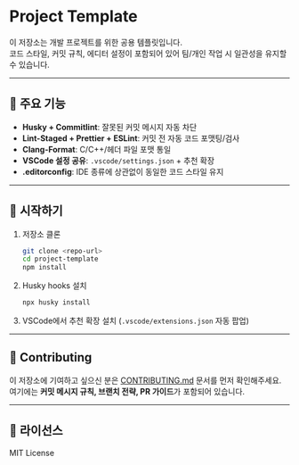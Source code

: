 # Project Template

이 저장소는 개발 프로젝트를 위한 공용 템플릿입니다.  
코드 스타일, 커밋 규칙, 에디터 설정이 포함되어 있어 팀/개인 작업 시 일관성을 유지할 수 있습니다.

---

## 📂 주요 기능

- **Husky + Commitlint**: 잘못된 커밋 메시지 자동 차단
- **Lint-Staged + Prettier + ESLint**: 커밋 전 자동 코드 포맷팅/검사
- **Clang-Format**: C/C++/헤더 파일 포맷 통일
- **VSCode 설정 공유**: `.vscode/settings.json` + 추천 확장
- **.editorconfig**: IDE 종류에 상관없이 동일한 코드 스타일 유지

---

## 🚀 시작하기

1. 저장소 클론

   ```bash
   git clone <repo-url>
   cd project-template
   npm install
   ```

2. Husky hooks 설치

   ```bash
   npx husky install
   ```

3. VSCode에서 추천 확장 설치 (`.vscode/extensions.json` 자동 팝업)

---

## 🤝 Contributing

이 저장소에 기여하고 싶으신 분은 [CONTRIBUTING.md](./CONTRIBUTING.md) 문서를 먼저 확인해주세요.
여기에는 **커밋 메시지 규칙, 브랜치 전략, PR 가이드**가 포함되어 있습니다.

---

## 📜 라이선스

MIT License
